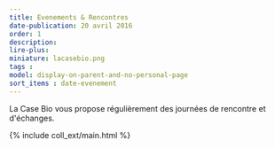 ```yaml
---
title: Evenements & Rencontres
date-publication: 20 avril 2016
order: 1
description: 
lire-plus:
miniature: lacasebio.png
tags : 
model: display-on-parent-and-no-personal-page
sort_items : date-evenement
---
```


<!-- ******************************** -->
<!-- **** intro rayon **** -->

La Case Bio vous propose régulièrement des journées de rencontre et d'échanges.

<!-- **** fin intro rayon ********* -->
<!-- ****************************** -->
<!--fin-excerpt-->

{% include coll_ext/main.html %}

